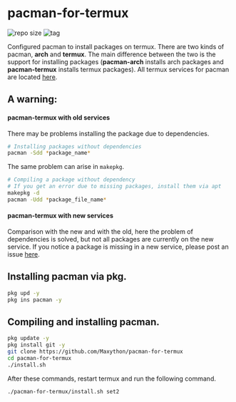 # pacman-for-termux

![repo size](https://img.shields.io/github/repo-size/Maxython/pacman-for-termux)
![tag](https://img.shields.io/github/v/tag/Maxython/pacman-for-termux)

Configured pacman to install packages on termux. There are two kinds of pacman, **arch** and **termux**.  The main difference between the two is the support for installing packages (**pacman-arch** installs arch packages and **pacman-termux** installs termux packages). All termux services for pacman are located [here](https://github.com/Maxython/termux-packages-in-pacman-format).

## A warning:
#### pacman-termux with old services
There may be problems installing the package due to dependencies.  
```bash
# Installing packages without dependencies
pacman -Sdd *package_name*
```
The same problem can arise in `makepkg`.
```bash
# Compiling a package without dependency
# If you get an error due to missing packages, install them via apt
makepkg -d
pacman -Udd *package_file_name*
```
#### pacman-termux with new services
Comparison with the new and with the old, here the problem of dependencies is solved, but not all packages are currently on the new service.  If you notice a package is missing in a new service, please post an issue [here](https://github.com/Maxython/termux-packages-pacman).

## Installing pacman via pkg.
```bash
pkg upd -y
pkg ins pacman -y
```

## Compiling and installing pacman.
```bash
pkg update -y
pkg install git -y
git clone https://github.com/Maxython/pacman-for-termux
cd pacman-for-termux
./install.sh
```
After these commands, restart termux and run the following command.
```bash
./pacman-for-termux/install.sh set2
```
